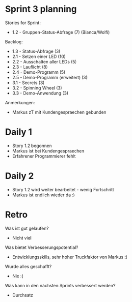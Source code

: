 # Sprint 3 planning

Stories for Sprint:
- 1.2 - Gruppen-Status-Abfrage (7) (Bianca/Wolfi)

Backlog:
- 1.3 - Status-Abfrage (3)
- 2.1 - Setzen einer LED (10)
- 2.2 - Ausschalten aller LEDs (5)
- 2.3 - Lauflicht (8)
- 2.4 - Demo-Programm (5)
- 2.5 - Demo-Programm (erweitert) (3)
- 3.1 - Secrets (3)
- 3.2 - Spinning Wheel (3)
- 3.3 - Demo-Anwendung (3)

Anmerkungen:
- Markus zT mit Kundengespraechen gebunden


# Daily 1
- Story 1.2 begonnen
- Markus ist bei Kundengespraechen
- Erfahrener Programmierer fehlt

# Daily 2
- Story 1.2 wird weiter bearbeitet - wenig Fortschritt
- Markus ist endlich wieder da :) 

# Retro

Was ist gut gelaufen?
- Nicht viel

Was bietet Verbesserungspotential?
- Entwicklungsskills, sehr hoher Truckfaktor von Markus :)

Wurde alles geschafft?
- Nix :(

Was kann in den nächsten Sprints verbessert werden?
- Durchsatz
